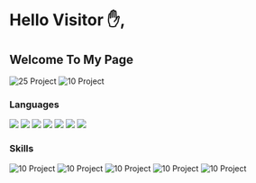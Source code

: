 # Hello Visitor ✋,

## Welcome To My Page   

![25 Project](https://shields.io/badge/project-5-green?logo=appveyor&style=flat)
![10 Project](https://shields.io/badge/repository-10-green?logo=appveyor&style=flat)

### Languages  
[![](https://img.shields.io/badge/-HTML5-yello?logo=html5)](#)
[![](https://img.shields.io/badge/-CSS3-n?logo=css3)](#)
[![](https://img.shields.io/badge/-react-blue?logo=react)](#)
[![](https://img.shields.io/badge/-Nextjs-red?logo=Next.js)](#)
[![](https://img.shields.io/badge/-Javascript-9cf?logo=Javascript)](#)
[![](https://img.shields.io/badge/-ReactNative-yellowgreen?logo=android)](#)
[![](https://img.shields.io/badge/-Mern-yellowgreen?logo=react)](#)

### Skills

![10 Project](https://shields.io/badge/FullStackDeveloper-green?logo=Magisk&style=flat)
![10 Project](https://shields.io/badge/DevOps-blue?logo=Arduino&style=flat)
![10 Project](https://shields.io/badge/DigitalMarketing-blue?logo=Origin&style=flat)
![10 Project](https://shields.io/badge/SEO-aqua?logo=appveyor&style=flat)
![10 Project](https://shields.io/badge/BlockChain-aqua?logo=Blockchain.com&style=flat)


